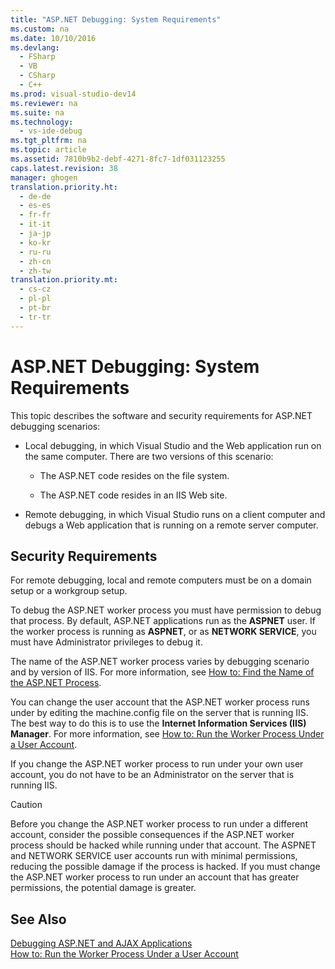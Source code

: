 ```yaml
---
title: "ASP.NET Debugging: System Requirements"
ms.custom: na
ms.date: 10/10/2016
ms.devlang: 
  - FSharp
  - VB
  - CSharp
  - C++
ms.prod: visual-studio-dev14
ms.reviewer: na
ms.suite: na
ms.technology: 
  - vs-ide-debug
ms.tgt_pltfrm: na
ms.topic: article
ms.assetid: 7810b9b2-debf-4271-8fc7-1df031123255
caps.latest.revision: 38
manager: ghogen
translation.priority.ht: 
  - de-de
  - es-es
  - fr-fr
  - it-it
  - ja-jp
  - ko-kr
  - ru-ru
  - zh-cn
  - zh-tw
translation.priority.mt: 
  - cs-cz
  - pl-pl
  - pt-br
  - tr-tr
---
```

# ASP.NET Debugging: System Requirements
This topic describes the software and security requirements for ASP.NET debugging scenarios:  
  
-   Local debugging, in which Visual Studio and the Web application run on the same computer. There are two versions of this scenario:  
  
    -   The ASP.NET code resides on the file system.  
  
    -   The ASP.NET code resides in an IIS Web site.  
  
-   Remote debugging, in which Visual Studio runs on a client computer and debugs a Web application that is running on a remote server computer.  
  
## Security Requirements  
 For remote debugging, local and remote computers must be on a domain setup or a workgroup setup.  
  
 To debug the ASP.NET worker process you must have permission to debug that process. By default, ASP.NET applications run as the **ASPNET** user. If the worker process is running as **ASPNET**, or as **NETWORK SERVICE**, you must have Administrator privileges to debug it.  
  
 The name of the ASP.NET worker process varies by debugging scenario and by version of IIS. For more information, see [How to: Find the Name of the ASP.NET Process](../VS_debugger/How-to--Find-the-Name-of-the-ASP.NET-Process.md).  
  
 You can change the user account that the ASP.NET worker process runs under by editing the machine.config file on the server that is running IIS. The best way to do this is to use the **Internet Information Services (IIS) Manager**. For more information, see [How to: Run the Worker Process Under a User Account](../VS_debugger/How-to--Run-the-Worker-Process-Under-a-User-Account.md).  
  
 If you change the ASP.NET worker process to run under your own user account, you do not have to be an Administrator on the server that is running IIS.  
  
> [!CAUTION]
>  Before you change the ASP.NET worker process to run under a different account, consider the possible consequences if the ASP.NET worker process should be hacked while running under that account. The ASPNET and NETWORK SERVICE user accounts run with minimal permissions, reducing the possible damage if the process is hacked. If you must change the ASP.NET worker process to run under an account that has greater permissions, the potential damage is greater.  
  
## See Also  
 [Debugging ASP.NET and AJAX Applications](../VS_debugger/Debugging-ASP.NET-and-AJAX-Applications.md)   
 [How to: Run the Worker Process Under a User Account](../VS_debugger/How-to--Run-the-Worker-Process-Under-a-User-Account.md)